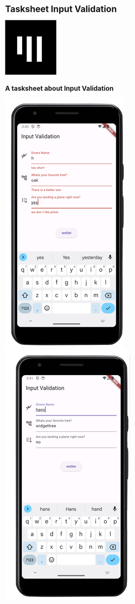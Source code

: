 # Tasksheet Input Validation

![logo_app_akademie](assets/app_akademie_logo.png)

## A tasksheet about Input Validation

![screen_incorrect_input](assets/screenshot_incorrect_input.png)
![screen_correct_input](assets/screenshot_correct_input.png)
